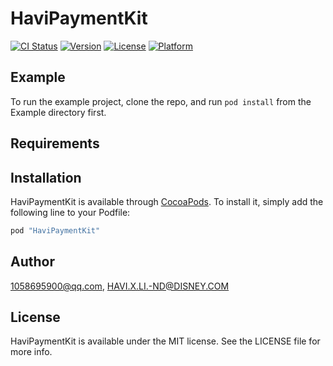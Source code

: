 # HaviPaymentKit

[![CI Status](http://img.shields.io/travis/1058695900@qq.com/HaviPaymentKit.svg?style=flat)](https://travis-ci.org/1058695900@qq.com/HaviPaymentKit)
[![Version](https://img.shields.io/cocoapods/v/HaviPaymentKit.svg?style=flat)](http://cocoapods.org/pods/HaviPaymentKit)
[![License](https://img.shields.io/cocoapods/l/HaviPaymentKit.svg?style=flat)](http://cocoapods.org/pods/HaviPaymentKit)
[![Platform](https://img.shields.io/cocoapods/p/HaviPaymentKit.svg?style=flat)](http://cocoapods.org/pods/HaviPaymentKit)

## Example

To run the example project, clone the repo, and run `pod install` from the Example directory first.

## Requirements

## Installation

HaviPaymentKit is available through [CocoaPods](http://cocoapods.org). To install
it, simply add the following line to your Podfile:

```ruby
pod "HaviPaymentKit"
```

## Author

1058695900@qq.com, HAVI.X.LI.-ND@DISNEY.COM

## License

HaviPaymentKit is available under the MIT license. See the LICENSE file for more info.
